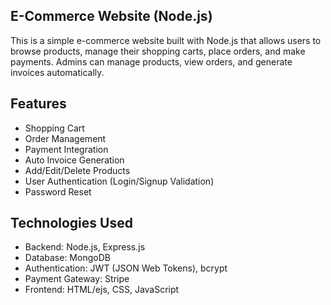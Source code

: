 ## E-Commerce Website (Node.js)
This is a simple e-commerce website built with Node.js that allows users to browse products, manage their shopping carts, place orders, and make payments. Admins can manage products, view orders, and generate invoices automatically.


## Features
- Shopping Cart  
- Order Management  
- Payment Integration  
- Auto Invoice Generation  
- Add/Edit/Delete Products  
- User Authentication (Login/Signup Validation)  
- Password Reset 

## Technologies Used
- Backend: Node.js, Express.js  
- Database: MongoDB
- Authentication: JWT (JSON Web Tokens), bcrypt  
- Payment Gateway: Stripe
- Frontend: HTML/ejs, CSS, JavaScript
